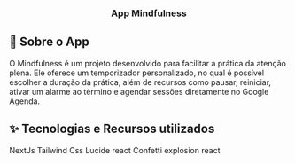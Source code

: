 
<h3 align="center">App Mindfulness</h3>

## :rocket: Sobre o App

O Mindfulness é um projeto desenvolvido para facilitar a prática da atenção plena.
Ele oferece um temporizador personalizado, no qual é possível escolher a duração da prática, além de recursos como pausar, reiniciar, ativar um alarme ao término e agendar sessões diretamente no Google Agenda.


## ✨ Tecnologias e Recursos utilizados
NextJs
Tailwind Css
Lucide react
Confetti explosion react
